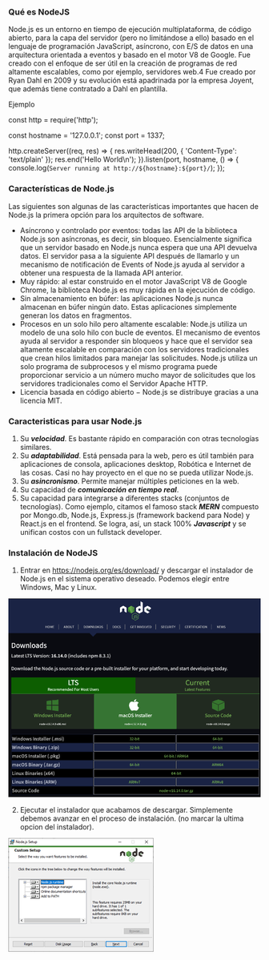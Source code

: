 ### Qué es NodeJS

Node.js es un entorno en tiempo de ejecución multiplataforma, de código abierto, para la capa del servidor (pero no limitándose a ello) basado en el lenguaje de programación JavaScript, asíncrono, con E/S de datos en una arquitectura orientada a eventos y basado en el motor V8 de Google. Fue creado con el enfoque de ser útil en la creación de programas de red altamente escalables, como por ejemplo, servidores web.4 Fue creado por Ryan Dahl en 2009 y su evolución está apadrinada por la empresa Joyent, que además tiene contratado a Dahl en plantilla.

Ejemplo

const http = require('http');

const hostname = '127.0.0.1';
const port = 1337;

http.createServer((req, res) => {
res.writeHead(200, { 'Content-Type': 'text/plain' });
res.end('Hello World\n');
}).listen(port, hostname, () => {
console.log(`Server running at http://${hostname}:${port}/`);
});

### Características de Node.js

Las siguientes son algunas de las características importantes que hacen de Node.js la primera opción para los arquitectos de software.

- Asíncrono y controlado por eventos: todas las API de la biblioteca Node.js son asíncronas, es decir, sin bloqueo. Esencialmente significa que un servidor basado en Node.js nunca espera que una API devuelva datos. El servidor pasa a la siguiente API después de llamarlo y un mecanismo de notificación de Events of Node.js ayuda al servidor a obtener una respuesta de la llamada API anterior.
- Muy rápido: al estar construido en el motor JavaScript V8 de Google Chrome, la biblioteca Node.js es muy rápida en la ejecución de código.
- Sin almacenamiento en búfer: las aplicaciones Node.js nunca almacenan en búfer ningún dato. Estas aplicaciones simplemente generan los datos en fragmentos.
- Procesos en un solo hilo pero altamente escalable: Node.js utiliza un modelo de una solo hilo con bucle de eventos. El mecanismo de eventos ayuda al servidor a responder sin bloqueos y hace que el servidor sea altamente escalable en comparación con los servidores tradicionales que crean hilos limitados para manejar las solicitudes. Node.js utiliza un solo programa de subprocesos y el mismo programa puede proporcionar servicio a un número mucho mayor de solicitudes que los servidores tradicionales como el Servidor Apache HTTP.
- Licencia basada en código abierto − Node.js se distribuye gracias a una licencia MIT.

### Caracteristicas para usar Node.js

1. Su ***velocidad***. Es bastante rápido en comparación con otras tecnologías similares.
2. Su ***adaptabilidad***. Está pensada para la web, pero es útil también para aplicaciones de consola, aplicaciones desktop, Robótica e Internet de las cosas. Casi no hay proyecto en el que no se pueda utilizar Node.js.
3. Su ***asincronismo***. Permite manejar múltiples peticiones en la web.
4. Su capacidad de ***comunicación en tiempo real***.
5. Su capacidad para integrarse a diferentes stacks (conjuntos de tecnologías). Como ejemplo, citamos el famoso stack ***MERN*** compuesto por Mongo.db, Node.js, Express.js (framework backend para Node) y React.js en el frontend. Se logra, así, un stack 100% ***Javascript*** y se unifican costos con un fullstack developer.

### Instalación de NodeJS

1. Entrar en https://nodejs.org/es/download/ y descargar el instalador de Node.js en el sistema operativo deseado. Podemos elegir entre Windows, Mac y Linux.

![download-node](./assets/download.png)

2. Ejecutar el instalador que acabamos de descargar. Simplemente debemos avanzar en el proceso de instalación. (no marcar la ultima opcion del instalador).

![install-node](./assets/install-node.png)